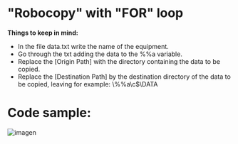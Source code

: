 # "Robocopy" with "FOR" loop

<b>Things to keep in mind:</b>
* In the file data.txt write the name of the equipment.
* Go through the txt adding the data to the %%a variable.
* Replace the [Origin Path] with the directory containing the data to be copied.
* Replace the [Destination Path] by the destination directory of the data to be copied, leaving for example: \\%%a\c$\DATA

# Code sample:

![imagen](https://github.com/putodruida/ROBOCOPY-FOR/assets/22397967/03341835-bce4-4592-8789-95612e8aa89e)
